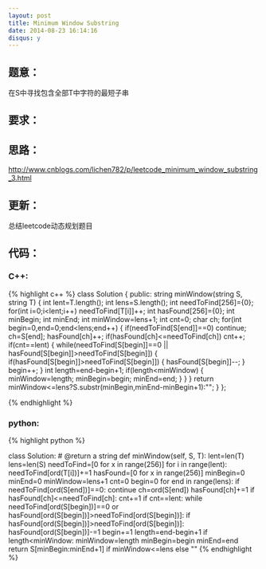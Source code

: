 ```yaml
---
layout: post
title: Minimum Window Substring
date: 2014-08-23 16:14:16
disqus: y
---
```


## 题意：
在S中寻找包含全部T中字符的最短子串

## 要求：


## 思路：
http://www.cnblogs.com/lichen782/p/leetcode_minimum_window_substring_3.html

## 更新：
总结leetcode动态规划题目

## 代码：

### C++:

{% highlight c++ %}
class Solution {
public:
    string minWindow(string S, string T) {
        int lent=T.length();
        int lens=S.length();
        int needToFind[256]={0};
        for(int i=0;i<lent;i++)
            needToFind[T[i]]++;
        int hasFound[256]={0};
        int minBegin;
        int minEnd;
        int minWindow=lens+1;
        int cnt=0;
        char ch;
        for(int begin=0,end=0;end<lens;end++)
        {
            if(needToFind[S[end]]==0)
                continue;
            ch=S[end];
            hasFound[ch]++;
            if(hasFound[ch]<=needToFind[ch])
                cnt++;
            if(cnt==lent)
            {
                while(needToFind[S[begin]]==0 || hasFound[S[begin]]>needToFind[S[begin]])
                {
                    if(hasFound[S[begin]]>needToFind[S[begin]])
                    {
                        hasFound[S[begin]]--;
                    }
                    begin++;
                }
                int length=end-begin+1;
                if(length<minWindow)
                {
                    minWindow=length;
                    minBegin=begin;
                    minEnd=end;
                }
            }
        }
        return minWindow<=lens?S.substr(minBegin,minEnd-minBegin+1):"";
    }
};


 {% endhighlight %}
### python:

{% highlight python %}

class Solution:
    # @return a string
    def minWindow(self, S, T):
        lent=len(T)
        lens=len(S)
        needToFind=[0 for x in range(256)]
        for i in range(lent):
            needToFind[ord(T[i])]+=1
        hasFound=[0 for x in range(256)]
        minBegin=0
        minEnd=0
        minWindow=lens+1
        cnt=0
        begin=0
        for end in range(lens):
            if needToFind[ord(S[end])]==0:
                continue
            ch=ord(S[end])
            hasFound[ch]+=1
            if hasFound[ch]<=needToFind[ch]:
                cnt+=1
            if cnt==lent:
                while needToFind[ord(S[begin])]==0 or hasFound[ord(S[begin])]>needToFind[ord(S[begin])]:
                    if hasFound[ord(S[begin])]>needToFind[ord(S[begin])]:
                        hasFound[ord(S[begin])]-=1
                    begin+=1
                length=end-begin+1
                if length<minWindow:
                    minWindow=length
                    minBegin=begin
                    minEnd=end
        return S[minBegin:minEnd+1] if minWindow<=lens else ""
 {% endhighlight %}
